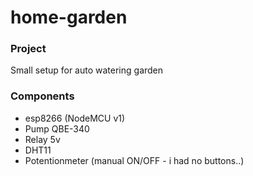 # home-garden


### Project

Small setup for auto watering garden

### Components
- esp8266 (NodeMCU v1)
- Pump QBE-340
- Relay 5v
- DHT11
- Potentionmeter (manual ON/OFF - i had no buttons..) 

